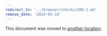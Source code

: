 ```yaml
---
redirect_to: '../browser/checks/209.1.md'
remove_date: '2024-05-16'
---
```


This document was moved to [another location](../browser/checks/209.1.md).

<!-- This redirect file can be deleted after 2024-05-16. -->
<!-- Redirects that point to other docs in the same project expire in three months. -->
<!-- Redirects that point to docs in a different project or site (for example, link is not relative and starts with `https:`) expire in one year. -->
<!-- Before deletion, see: https://docs.gitlab.com/ee/development/documentation/redirects.html -->
